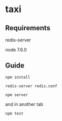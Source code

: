 # taxi
## Requirements
redis-server

node 7.6.0
## Guide
`npm install`

`redis-server redis.conf`

`npm server`

and in another tab

`npm test`
